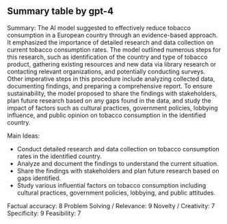 ## Summary table by gpt-4
Summary: 
The AI model suggested to effectively reduce tobacco consumption in a European country through an evidence-based approach. It emphasized the importance of detailed research and data collection on current tobacco consumption rates. The model outlined numerous steps for this research, such as identification of the country and type of tobacco product, gathering existing resources and new data via library research or contacting relevant organizations, and potentially conducting surveys. Other imperative steps in this procedure include analyzing collected data, documenting findings, and preparing a comprehensive report. To ensure sustainability, the model proposed to share the findings with stakeholders, plan future research based on any gaps found in the data, and study the impact of factors such as cultural practices, government policies, lobbying influence, and public opinion on tobacco consumption in the identified country.

Main Ideas: 
- Conduct detailed research and data collection on tobacco consumption rates in the identified country.
- Analyze and document the findings to understand the current situation.
- Share the findings with stakeholders and plan future research based on gaps identified.
- Study various influential factors on tobacco consumption including cultural practices, government policies, lobbying, and public attitudes.

Factual accuracy: 8
Problem Solving / Relevance: 9
Novelty / Creativity: 7
Specificity: 9
Feasibility: 7